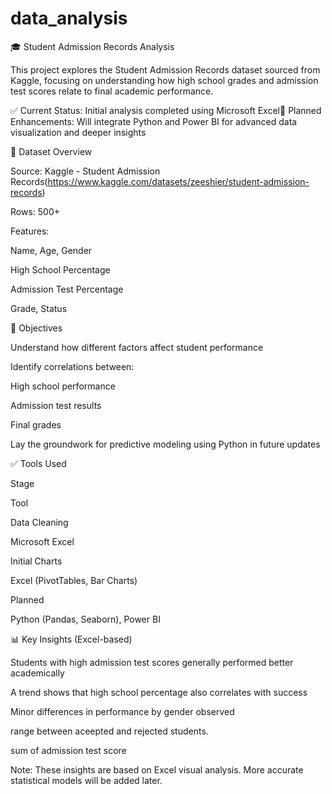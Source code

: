 # data_analysis
🎓 Student Admission Records Analysis

This project explores the Student Admission Records dataset sourced from Kaggle, focusing on understanding how high school grades and admission test scores relate to final academic performance.

✅ Current Status: Initial analysis completed using Microsoft Excel🚧 Planned Enhancements: Will integrate Python and Power BI for advanced data visualization and deeper insights

📁 Dataset Overview

Source: Kaggle - Student Admission Records(https://www.kaggle.com/datasets/zeeshier/student-admission-records)

Rows: 500+

Features:

Name, Age, Gender

High School Percentage

Admission Test Percentage

Grade, Status

🎯 Objectives

Understand how different factors affect student performance

Identify correlations between:

High school performance

Admission test results

Final grades

Lay the groundwork for predictive modeling using Python in future updates

✅ Tools Used

Stage

Tool

Data Cleaning

Microsoft Excel

Initial Charts

Excel (PivotTables, Bar Charts)

Planned

Python (Pandas, Seaborn), Power BI

📊 Key Insights (Excel-based)

Students with high admission test scores generally performed better academically

A trend shows that high school percentage also correlates with success

Minor differences in performance by gender observed

range between aceepted and rejected students.

sum of admission test score 

Note: These insights are based on Excel visual analysis. More accurate statistical models will be added later.
